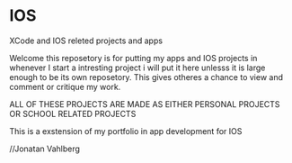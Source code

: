 # IOS
XCode and IOS releted projects and apps

Welcome this reposetory is for putting my apps and IOS projects in whenever I start a intresting 
project i will put it here unlesss it is large enough to be its own reposetory. This gives otheres a chance to view
and comment or critique my work.

ALL OF THESE PROJECTS ARE MADE AS EITHER PERSONAL PROJECTS OR SCHOOL RELATED PROJECTS

This is a exstension of my portfolio in app development for IOS

//Jonatan Vahlberg
